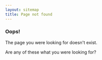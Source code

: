```yaml
---
layout: sitemap
title: Page not found
---
```


### Oops!

The page you were looking for doesn't exist.

Are any of these what you were looking for?